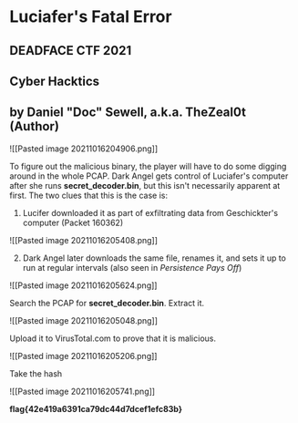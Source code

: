 # Luciafer's Fatal Error

## DEADFACE CTF 2021
## Cyber Hacktics
## by Daniel "Doc" Sewell, a.k.a. TheZeal0t (Author)

![[Pasted image 20211016204906.png]]

To figure out the malicious binary, the player will have to do some digging around in the whole PCAP.  Dark Angel gets control of Luciafer's computer after she runs **secret_decoder.bin**, but this isn't necessarily apparent at first.  The two clues that this is the case is:

1.  Lucifer downloaded it as part of exfiltrating data from Geschickter's computer (Packet 160362)

![[Pasted image 20211016205408.png]]

2.  Dark Angel later downloads the same file, renames it, and sets it up to run at regular intervals (also seen in *Persistence Pays Off*)

  ![[Pasted image 20211016205624.png]]

Search the PCAP for **secret_decoder.bin**.  Extract it.

![[Pasted image 20211016205048.png]]

Upload it to VirusTotal.com to prove that it is malicious.

![[Pasted image 20211016205206.png]]

Take the hash

![[Pasted image 20211016205741.png]]

**flag{42e419a6391ca79dc44d7dcef1efc83b}**

